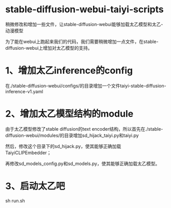 # stable-diffusion-webui-taiyi-scripts
稍微修改和增加一些文件，让stable-diffusion-webui能够加载太乙模型和太乙-动漫模型


为了能在webui上跑起来我们的代码，我们需要稍微增加一点文件，在stable-diffusion-webui上增加对太乙模型的支持。

# 1、增加太乙inference的config

在./stable-diffusion-webui/configs/的目录增加一个文件taiyi-stable-diffusion-inference-v1.yaml

# 2、增加太乙模型结构的module
由于太乙模型修改了stable diffusion的text encoder结构，所以首先在./stable-diffusion-webui/modules/的目录增加sd_hijack_taiyi.py和taiyi.py

然后，修改这个目录下的sd_hijack.py，使其能够正确加载TaiyiCLIPEmbedder；

再修改sd_models_config.py和sd_models.py，使其能够正确加载太乙模型。

# 3、启动太乙吧
sh run.sh
